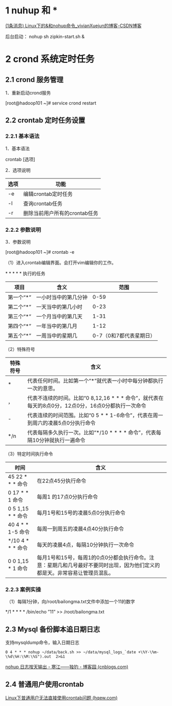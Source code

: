 # 1 nuhup 和 *

[(1条消息) Linux下的&和nohup命令_vivianXuejun的博客-CSDN博客](https://blog.csdn.net/vivianXuejun/article/details/80157656)

后台启动： nohup sh zipkin-start.sh &

 

# 2 crond 系统定时任务

## 2.1 **crond 服务管理**

1．重新启动crond服务

[root@hadoop101 ~]# service crond restart

## 2.2 **crontab 定时任务设置**

### 2.2.1 基本语法

1．基本语法

crontab [选项]

2．选项说明

| 选项 | 功能                          |
| ---- | ----------------------------- |
| -e   | 编辑crontab定时任务           |
| -l   | 查询crontab任务               |
| -r   | 删除当前用户所有的crontab任务 |

 

### 2.2.2 参数说明

3．参数说明

[root@hadoop101 ~]# crontab -e 

（1）进入crontab编辑界面。会打开vim编辑你的工作。

\* * * * * 执行的任务

| 项目      | 含义                 | 范围                    |
| --------- | -------------------- | ----------------------- |
| 第一个“*” | 一小时当中的第几分钟 | 0-59                    |
| 第二个“*” | 一天当中的第几小时   | 0-23                    |
| 第三个“*” | 一个月当中的第几天   | 1-31                    |
| 第四个“*” | 一年当中的第几月     | 1-12                    |
| 第五个“*” | 一周当中的星期几     | 0-7（0和7都代表星期日） |

（2）特殊符号

| 特殊符号 | 含义                                                         |
| -------- | ------------------------------------------------------------ |
| *        | 代表任何时间。比如第一个“*”就代表一小时中每分钟都执行一次的意思。 |
| ，       | 代表不连续的时间。比如“0 8,12,16 * * * 命令”，就代表在每天的8点0分，12点0分，16点0分都执行一次命令 |
| -        | 代表连续的时间范围。比如“0 5  *  *  1-6命令”，代表在周一到周六的凌晨5点0分执行命令 |
| */n      | 代表每隔多久执行一次。比如“*/10  *  *  *  *  命令”，代表每隔10分钟就执行一遍命令 |

（3）特定时间执行命令

| 时间              | 含义                                                         |
| ----------------- | ------------------------------------------------------------ |
| 45 22 * * * 命令  | 在22点45分执行命令                                           |
| 0 17 * * 1 命令   | 每周1 的17点0分执行命令                                      |
| 0 5 1,15 * * 命令 | 每月1号和15号的凌晨5点0分执行命令                            |
| 40 4 * * 1-5 命令 | 每周一到周五的凌晨4点40分执行命令                            |
| */10 4 * * * 命令 | 每天的凌晨4点，每隔10分钟执行一次命令                        |
| 0 0 1,15 * 1 命令 | 每月1号和15号，每周1的0点0分都会执行命令。注意：星期几和几号最好不要同时出现，因为他们定义的都是天。非常容易让管理员混乱。 |

### 2.2.3 案例实操

​	（1）每隔1分钟，向/root/bailongma.txt文件中添加一个11的数字

*/1 * * * * /bin/echo ”11” >> /root/bailongma.txt



## 2.3 **Mysql 备份脚本追日期日志**

支持mysqldump命令，输入日期日志 

```
0 4 * * * nohup ~/data/back.sh >> ~/data/mysql_logs_`date +\%Y-\%m-\%d\%H:\%M:\%S").out  2>&1
```

[nohup 日志按天输出 - 寒江——独钓 - 博客园 (cnblogs.com)](https://www.cnblogs.com/jin-521/p/11417505.html)



## 2.4 普通用户使用crontab

[Linux下普通用户无法直接使用crontab问题 (hqew.com)](https://tech.hqew.com/news_1527951)



 

 

 

 

 

 

 